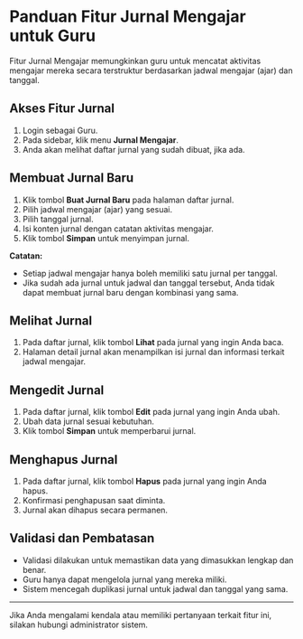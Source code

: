 # Panduan Fitur Jurnal Mengajar untuk Guru

Fitur Jurnal Mengajar memungkinkan guru untuk mencatat aktivitas mengajar mereka secara terstruktur berdasarkan jadwal mengajar (ajar) dan tanggal.

## Akses Fitur Jurnal

1. Login sebagai Guru.
2. Pada sidebar, klik menu **Jurnal Mengajar**.
3. Anda akan melihat daftar jurnal yang sudah dibuat, jika ada.

## Membuat Jurnal Baru

1. Klik tombol **Buat Jurnal Baru** pada halaman daftar jurnal.
2. Pilih jadwal mengajar (ajar) yang sesuai.
3. Pilih tanggal jurnal.
4. Isi konten jurnal dengan catatan aktivitas mengajar.
5. Klik tombol **Simpan** untuk menyimpan jurnal.

**Catatan:**
- Setiap jadwal mengajar hanya boleh memiliki satu jurnal per tanggal.
- Jika sudah ada jurnal untuk jadwal dan tanggal tersebut, Anda tidak dapat membuat jurnal baru dengan kombinasi yang sama.

## Melihat Jurnal

1. Pada daftar jurnal, klik tombol **Lihat** pada jurnal yang ingin Anda baca.
2. Halaman detail jurnal akan menampilkan isi jurnal dan informasi terkait jadwal mengajar.

## Mengedit Jurnal

1. Pada daftar jurnal, klik tombol **Edit** pada jurnal yang ingin Anda ubah.
2. Ubah data jurnal sesuai kebutuhan.
3. Klik tombol **Simpan** untuk memperbarui jurnal.

## Menghapus Jurnal

1. Pada daftar jurnal, klik tombol **Hapus** pada jurnal yang ingin Anda hapus.
2. Konfirmasi penghapusan saat diminta.
3. Jurnal akan dihapus secara permanen.

## Validasi dan Pembatasan

- Validasi dilakukan untuk memastikan data yang dimasukkan lengkap dan benar.
- Guru hanya dapat mengelola jurnal yang mereka miliki.
- Sistem mencegah duplikasi jurnal untuk jadwal dan tanggal yang sama.

---

Jika Anda mengalami kendala atau memiliki pertanyaan terkait fitur ini, silakan hubungi administrator sistem.
